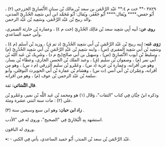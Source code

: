 ٣٨٢٩ -** خت م ٤:** عَبْد الرَّحْمَن بن سعد بْن مالك بْن سنان الأَنْصارِيّ الخزرجي (٢) ، أَبُو حفص،**** ويُقال:**** أَبُو جَعْفَر، ويُقال: أَبُو مُحَمَّد ابن أَبي سَعِيد الخُدْرِيّ المدني، والد ربيح بْن عَبْد الرَّحْمَن، وسَعِيد بْن عَبْد الرحمن.

**روى عن:** أبيه أَبِي سَعِيد سعد بْن مَالِك الخُدْرِيّ (خت م ٤) ، وعمارة بْن حارثة الضمري، وأبي حميد الساعدي.

**رَوَى عَنه:** ابنه ربيح بْن عَبْد الرَّحْمَنِ بْن أَبي سَعِيد الخُدْرِيّ (د تم ق) ، وزيد بْن أسلم (م ٤) ، وسَعِيد بْن أَبي سَعِيد المقبري (س) ، وابنه سَعِيد بْن عَبْدِ الرَّحْمَنِ بْن أَبي سَعِيد الخُدْرِيّ (م) ، وسليط بْن أيوب الأَنْصارِيّ (س) ، وسهيل بن أَبي صالح(بخ م د) ، وشَرِيك بْن عَبد الله بْن أَبي نمر (م) ، وصفوان بْن سليم (ق) ، وعبد الملك بْن الحسن الجاري، وعطاء بْن يسار، وهو من أقرانه، وعمارة بْن غزية (د س) ، وعَمْرو بْن سليم الزرقي (م د س) ، وهو من أقرانه، وعِمْران بْن أَبي أنس (ت س) ، وهشام بْن عمارة بْن أَبي الحويرث النوفلي، وأبو سلمة بْن عَبْد الرحمن بْن عوف (م) ، وهو من أقرانه.

**قال النَّسَائي:** ثقة.

وذكره ابنُ حِبَّان فِي كتاب "الثقات"، وَقَال (١) هو ومحمد بْن عَبد اللَّه بْن نمير، وعَمْرو بْن علي (٢) : مات سنة اثنتي عشرة ومئة.

**زاد ابن حبان:** وهو ابن سبع وسبعين سنة (٣) .

استشهد بِهِ الْبُخَارِيّ فِي "الصحيح"، وروى له في "الأدب.

وروى له الباقون.

**•:** - عَبْد الرَّحْمَن بْن سعد بْن المنذر، أَبُو حميد الساعدي، يأتي فِي الكنى.